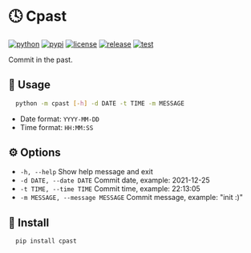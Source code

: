 # 🕓 Cpast

[![python](https://img.shields.io/badge/python->=%203.7%20-blue)](https://www.python.org/downloads)
[![pypi](https://img.shields.io/pypi/v/cpast)](https://pypi.org/project/cpast)
[![license](https://img.shields.io/github/license/skuzow/cpast.svg)](https://github.com/skuzow/cpast/blob/master/LICENSE)
[![release](https://github.com/skuzow/cpast/actions/workflows/release.yml/badge.svg?branch=master)](https://github.com/skuzow/cpast/actions/workflows/release.yml)
[![test](https://github.com/skuzow/cpast/actions/workflows/test.yml/badge.svg?branch=master)](https://github.com/skuzow/cpast/actions/workflows/test.yml)

Commit in the past.

## 🗿 Usage

```bash
  python -m cpast [-h] -d DATE -t TIME -m MESSAGE
```

- Date format: `YYYY-MM-DD`
- Time format: `HH:MM:SS`

## ⚙️ Options

- `-h, --help` Show help message and exit
- `-d DATE, --date DATE` Commit date, example: 2021-12-25
- `-t TIME, --time TIME` Commit time, example: 22:13:05
- `-m MESSAGE, --message MESSAGE` Commit message, example: "init :)"

## 🧩 Install

```bash
  pip install cpast
```
